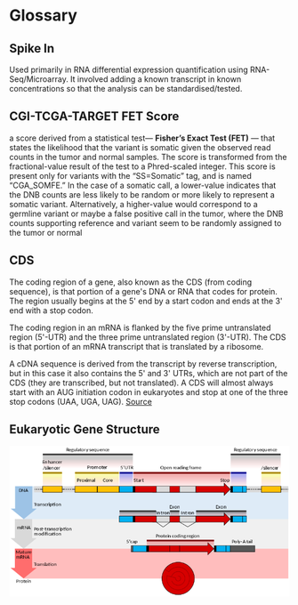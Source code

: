 # Glossary

##  Spike In

Used primarily in RNA differential expression quantification using RNA-Seq/Microarray. It involved adding a known transcript in known concentrations so that the analysis can be standardised/tested.

## CGI-TCGA-TARGET  FET Score

a score derived from a statistical test— **Fisher’s Exact Test (FET)** — that states the likelihood that the variant is somatic given the observed read counts in the tumor and normal samples. The score is transformed from the fractional-value result of the test to a Phred-scaled integer. This score is present only for variants with the “SS=Somatic” tag, and is named “CGA_SOMFE.” 
In the  case of a somatic call, a lower-value  indicates that the DNB counts are less likely  to be random  or more likely to represent a somatic variant. Alternatively, a higher-value  would correspond  to a germline  variant or maybe a false positive call in the tumor, where the DNB counts  supporting reference and variant seem to be randomly assigned to the tumor or normal

## CDS

The coding region of a gene, also known as the CDS (from coding sequence), is that portion of a gene's DNA or RNA that codes for protein. The region usually begins at the 5' end by a start codon and ends at the 3' end with a stop codon. 

The coding region in an mRNA is flanked by the five prime untranslated region (5'-UTR) and the three prime untranslated region (3'-UTR). The CDS is that portion of an mRNA transcript that is translated by a ribosome.

A cDNA sequence is derived from the transcript by reverse transcription, but in this case it also contains the 5' and 3' UTRs, which are not part of the CDS (they are transcribed, but not translated). A CDS will almost always start with an AUG initiation codon in eukaryotes and stop at one of the three stop codons (UAA, UGA, UAG). [Source](https://en.wikipedia.org/wiki/Coding_region)

## Eukaryotic Gene Structure

![File:Gene structure eukaryote 2 annotated.svg](assets/Gene_structure_eukaryote_2_annotated.svg.png)

